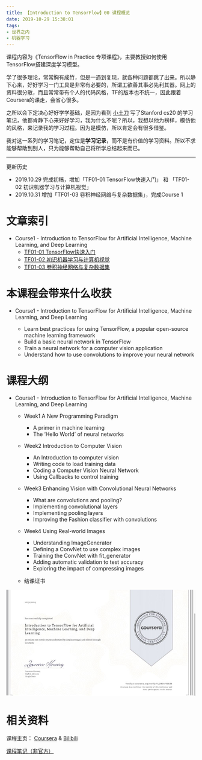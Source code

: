 ```yaml
---
title: 【Introduction to TensorFlow】00 课程概览
date: 2019-10-29 15:38:01
tags: 
- 世界之内
- 机器学习
---
```


课程内容为《TensorFlow in Practice 专项课程》，主要教授如何使用TensorFlow搭建深度学习模型。

学了很多理论，常常胸有成竹，但是一遇到复现，就各种问题都跳了出来。所以静下心来，好好学习一门工具是非常有必要的，所谓工欲善其事必先利其器。网上的资料很分散，而且常常带有个人的代码风格，TF的版本也不统一，因此跟着Coursera的课走，会省心很多。

之所以会下定决心好好学学基础，是因为看到 [小土刀](https://wdxmzy.com/) 写了Stanford cs20 的学习笔记，他都肯静下心来好好学习，我为什么不呢？所以，我想以他为榜样，模仿他的风格，来记录我的学习过程。因为是模仿，所以肯定会有很多借鉴。

我对这一系列的学习笔记，定位是**学习记录**，而不是有价值的学习资料。所以不求能够帮助到别人，只为能够帮助自己将所学总结起来而已。

<!--more-->

-----------

更新历史

- 2019.10.29 完成初稿，增加「TF01-01 TensorFlow快速入门」 和 「TF01-02 初识机器学习与计算机视觉」
- 2019.10.31 增加「TF01-03 卷积神经网络与复杂数据集」，完成Course 1

# 文章索引

- Course1 - Introduction to TensorFlow for Artificial Intelligence, Machine Learning, and Deep Learning
  - [TF01-01 TensorFlow快速入门](http://rationalist.me/2019/10/29/[Introduction-to-TensorFlow]01-TF-快速入门/)
  - [TF01-02 初识机器学习与计算机视觉](http://rationalist.me/2019/10/29/[Introduction-to-TensorFlow]02-初识机器学习与计算机视觉/)
  - [TF01-03 卷积神经网络与复杂数据集](http://rationalist.me/2019/10/31/[Introduction-to-TensorFlow]03-卷积神经网络与复杂数据集/)

# 本课程会带来什么收获

- Course1 - Introduction to TensorFlow for Artificial Intelligence, Machine Learning, and Deep Learning

  - Learn best practices for using TensorFlow, a popular open-source machine learning framework
  - Build a basic neural network in TensorFlow
  - Train a neural network for a computer vision application
  - Understand how to use convolutions to improve your neural network

# 课程大纲

- Course1 - Introduction to TensorFlow for Artificial Intelligence, Machine Learning, and Deep Learning
  - Week1 A New Programming Paradigm
    - A primer in machine learning
    - The ‘Hello World’ of neural networks

  - Week2 Introduction to Computer Vision
    - An Introduction to computer vision
    - Writing code to load training data
    - Coding a Computer Vision Neural Network
    - Using Callbacks to control training

  - Week3 Enhancing Vision with Convolutional Neural Networks
    - What are convolutions and pooling?
    - Implementing convolutional layers
    - Implementing pooling layers
    - Improving the Fashion classifier with convolutions

  - Week4 Using Real-world Images
    - Understanding ImageGenerator
    - Defining a ConvNet to use complex images
    - Training the ConvNet with fit_generator
    - Adding automatic validation to test accuracy
    - Exploring the impact of compressing images

  - 结课证书

![certification](https://raw.githubusercontent.com/Shiyuang-scu/blog_img/master/tf-02-8.jpg)

# 相关资料

课程主页： [Coursera](https://www.coursera.org/learn/introduction-tensorflow) & [Bilibili](https://www.bilibili.com/video/av50054151/?p=1)

[课程笔记（非官方）](https://github.com/DayuanTan/AITensorFlowSpecialization)